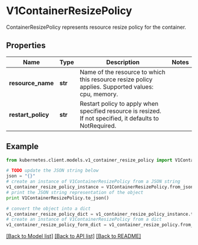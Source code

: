 # V1ContainerResizePolicy

ContainerResizePolicy represents resource resize policy for the container.

## Properties
Name | Type | Description | Notes
------------ | ------------- | ------------- | -------------
**resource_name** | **str** | Name of the resource to which this resource resize policy applies. Supported values: cpu, memory. | 
**restart_policy** | **str** | Restart policy to apply when specified resource is resized. If not specified, it defaults to NotRequired. | 

## Example

```python
from kubernetes.client.models.v1_container_resize_policy import V1ContainerResizePolicy

# TODO update the JSON string below
json = "{}"
# create an instance of V1ContainerResizePolicy from a JSON string
v1_container_resize_policy_instance = V1ContainerResizePolicy.from_json(json)
# print the JSON string representation of the object
print V1ContainerResizePolicy.to_json()

# convert the object into a dict
v1_container_resize_policy_dict = v1_container_resize_policy_instance.to_dict()
# create an instance of V1ContainerResizePolicy from a dict
v1_container_resize_policy_form_dict = v1_container_resize_policy.from_dict(v1_container_resize_policy_dict)
```
[[Back to Model list]](../README.md#documentation-for-models) [[Back to API list]](../README.md#documentation-for-api-endpoints) [[Back to README]](../README.md)


